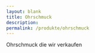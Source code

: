 ```yaml
---
layout: blank
title: Ohrschmuck
description: 
permalink: /produkte/ohrschmuck
---
```


Ohrschmuck die wir verkaufen